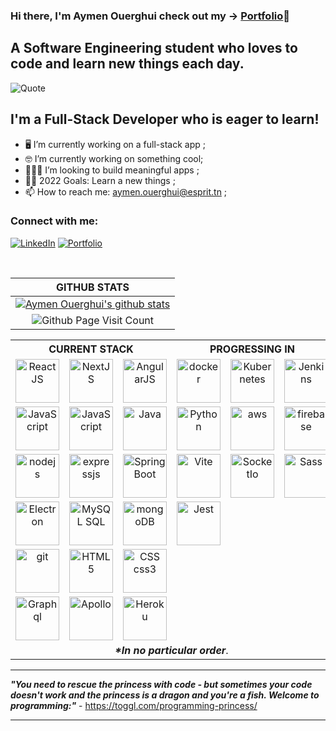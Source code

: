 ### Hi there, I'm Aymen Ouerghui check out my -> [Portfolio](https://aymenouer.github.io/portfolio/)👋
## A Software Engineering student who loves to code and learn new things each day. 


 ![Quote](https://github-readme-quotes.herokuapp.com/quote?quoteCategory=programming&theme=dracula&animation=default&layout=zues&font=Redressed)


## I'm a Full-Stack Developer who is eager to learn!
- 🖥 I’m currently working on a full-stack app ;
- 🤓 I’m currently working on something cool;
- 👨🏻‍💻 I’m looking to build meaningful apps ;
- 🙌🏼 2022 Goals: Learn a new things ;
- 📫 How to reach me: aymen.ouerghui@esprit.tn ;



### Connect with me:
[![LinkedIn](https://img.shields.io/badge/LinkedIn-0077B5?style=for-the-badge&logo=linkedin&logoColor=white)](https://www.linkedin.com/in/aymen-ouerghi-249632146/)
[![Portfolio](https://img.shields.io/badge/website-000000?style=for-the-badge&logo=About.me&logoColor=white)](https://aymenouer.github.io/portfolio/)


<br />

|GITHUB STATS|
|:---:|
|[![Aymen Ouerghui's github stats](https://github-readme-stats.vercel.app/api?username=aymenouer&count_private=true&show_icons=true&theme=dracula)](https://github.com/SelimHorri/github-readme-stats)|
|![Github Page Visit Count](https://komarev.com/ghpvc/?username=aymenouer)||
<table border="0" cellspacing="0" cellpadding="0" allign="center">
  <tbody>
    <tr>
      <th colspan="3">CURRENT STACK</th>
      <th colspan="3">PROGRESSING IN</th>
    </tr>
    <tr>
      <td align="center">
        <a href="https://reactjs.org/">
          <img src="https://upload.wikimedia.org/wikipedia/commons/a/a7/React-icon.svg" alt="ReactJS" width="70" height="70"/>
        </a>
      </td>
      <td align="center">
        <a href="https://nextjs.org/">
          <img src="https://upload.wikimedia.org/wikipedia/commons/8/8e/Nextjs-logo.svg" alt="NextJS" width="70" height="70"/>
        </a>
      </td>
      <td align="center">
        <a href="https://angular.io/">
          <img src="https://angular.io/assets/images/logos/angular/angular.svg" alt="AngularJS" width="70" height="70"/>
        </a>
      </td>
      <td align="center">
        <a href="https://www.docker.com/">
          <img src="https://upload.wikimedia.org/wikipedia/commons/4/4e/Docker_%28container_engine%29_logo.svg" alt="docker" width="70" height="70"/>
        </a>
      </td>
      <td align="center">
        <a href="https://kubernetes.io/">
          <img src="https://upload.wikimedia.org/wikipedia/commons/3/39/Kubernetes_logo_without_workmark.svg" alt="Kubernetes" width="70" height="70"/>
        </a>
      </td>
        <td align="center">
        <a href="https://www.jenkins.io/">
          <img src="https://miro.medium.com/max/1600/1*LOFbTP2SxXcFpM_qTsUSuw.png" alt="Jenkins" width="70" height="70"/>
        </a>
      </td>
    </tr>
    <tr>
      <td align="center">
        <a href="https://en.wikipedia.org/wiki/JavaScript">
          <img src="https://upload.wikimedia.org/wikipedia/commons/thumb/9/99/Unofficial_JavaScript_logo_2.svg/1200px-Unofficial_JavaScript_logo_2.svg.png" alt="JavaScript" width="70" height="70"/>
        </a>
      </td>
    <td align="center">
        <a href="https://fr.wikipedia.org/wiki/TypeScript">
          <img src="https://upload.wikimedia.org/wikipedia/commons/a/a6/TypeScript_Logo.png" alt="JavaScript" width="70" height="70"/>
        </a>
      </td>
      <td align="center">
        <a href="https://www.oracle.com/uk/java/">
          <img src="https://upload.wikimedia.org/wikipedia/en/3/30/Java_programming_language_logo.svg" alt="Java" width="70" height="70"/>
        </a>
      </td>
       <td align="center">
        <a href="https://www.python.org/">
          <img src="https://upload.wikimedia.org/wikipedia/commons/f/f8/Python_logo_and_wordmark.svg" alt="Python" width="70" height="70"/> 
        </a>
      </td> 
       <td align="center">
        <a href="https://aws.amazon.com/">
          <img src="https://a0.awsstatic.com/libra-css/images/logos/aws_logo_smile_1200x630.png" alt="aws" width="70" height="70"/>
        </a>
      </td> 
        <td align="center">
        <a href="https://firebase.google.com/">
          <img src="https://upload.wikimedia.org/wikipedia/commons/3/37/Firebase_Logo.svg" alt="firebase" width="70" height="70"/>
        </a>
      </td> 
    </tr>
    <tr>
      <td align="center">
        <a href="https://nodejs.org/en/">
          <img src="https://upload.wikimedia.org/wikipedia/commons/d/d9/Node.js_logo.svg" alt="nodejs" width="70" height="70"/>
        </a>
      </td>
        <td align="center">
        <a href="https://expressjs.com/fr/">
          <img src="https://upload.wikimedia.org/wikipedia/commons/6/64/Expressjs.png" alt="expressjs" width="70" height="70"/>
        </a>
      </td>
          <td align="center">
        <a href="https://spring.io/projects/spring-boot">
          <img src="https://spring.io/images/projects/spring-boot-7f2e24fb962501672cc91ccd285ed2ba.svg" alt="SpringBoot" width="70" height="70"/>
        </a>
      </td>
        <td align="center">
        <a href="https://vitejs.dev/">
          <img src="https://vitejs.dev/logo.svg" alt="Vite" width="70" height="70"/>
        </a>
      </td>
  <td align="center">
        <a href="https://socket.io/fr/">
          <img src="https://upload.wikimedia.org/wikipedia/commons/9/96/Socket-io.svg" alt="SocketIo" width="70" height="70"/>
        </a>
      </td>
  <td align="center">
        <a href="https://sass-lang.com/">
          <img src="https://upload.wikimedia.org/wikipedia/commons/9/96/Sass_Logo_Color.svg" alt="Sass" width="70" height="70"/>
        </a>
      </td>
    </tr>
    <tr>
      <td align="center">
          <a href="https://www.electronjs.org/">
            <img src="https://upload.wikimedia.org/wikipedia/commons/9/91/Electron_Software_Framework_Logo.svg" alt="Electron" width="70" height="70"/>
          </a>
      </td>
        <td align="center">
          <a href="https://www.mysql.com/">
            <img src="https://i1.wp.com/fileserialkey.com/wp-content/uploads/2019/07/2-2.png?fit=300%2C300&ssl=1" alt="MySQL SQL" width="70" height="70"/>
          </a>
      </td>
      <td align="center">
        <a href="https://www.mongodb.com/">
          <img src="https://www.jorgehernandezramirez.com/wp-content/uploads/2017/03/mongodb.png" alt="mongoDB" width="70" height="70"/>
        </a>
      </td>
      <td align="center">
        <a href="https://jestjs.io/fr/">
          <img src="https://everyday.codes/wp-content/uploads/2020/02/opengraph.png" alt="Jest" width="70" height="70"/>
        </a>   
     </td>
      <td align="center"></td>
      <td align="center"></td>
    </tr>
    <tr>
     <td align="center">
        <a href="https://github.com/">
          <img src="https://upload.wikimedia.org/wikipedia/commons/9/95/Font_Awesome_5_brands_github.svg" alt="git" width="70" height="70"/>
        </a>
      </td>
      <td align="center">
        <a href="https://en.wikipedia.org/wiki/HTML5">
          <img src="https://upload.wikimedia.org/wikipedia/commons/6/61/HTML5_logo_and_wordmark.svg" alt="HTML5" width="70" height="70"/>
        </a>
      </td>
      <td align="center">
        <a href="https://en.wikipedia.org/wiki/CSS">
          <img src="https://upload.wikimedia.org/wikipedia/commons/d/d5/CSS3_logo_and_wordmark.svg" alt="CSS css3" width="70" height="70"/>
        </a>
      </td>
      <td align="center"></td>
      <td align="center"></td>
      <td align="center"></td>
    </tr>
    <tr>
      <td align="center">
        <a href="https://graphql.org/">
          <img src="https://upload.wikimedia.org/wikipedia/commons/1/17/GraphQL_Logo.svg" alt="Graphql" width="70" height="70"/>
        </a>
      </td>
      <td align="center">
        <a href="https://www.apollographql.com/">
          <img src="https://miro.medium.com/proxy/1*BIR94Q8MDPonvvFtsnUYLg.png" alt="Apollo" width="70" height="70"/>
        </a>
      </td>
      <td align="center">
        <a href="https://www.heroku.com/">
          <img src="https://res-3.cloudinary.com/crunchbase-production/image/upload/c_lpad,f_auto,q_auto:eco/v1491420676/cenlvst0fgs8ejx12n8u.png" alt="Heroku" width="70" height="70"/>
        </a>
      </td>
      <td align="center"></td>
      <td align="center"></td>
      <td align="center"></td>
    </tr>
    <tr>
      <td align="center" colspan="6"><b><i>*In no particular order</i></b>.</td>
    </tr>
  </tbody>
</table>

---

***"You need to rescue the princess with code - but sometimes your code doesn't work and the princess is a dragon and you're a fish. Welcome to programming:"*** - <https://toggl.com/programming-princess/>

---
</br>
</br>
</br>


